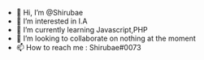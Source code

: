 - 👋 Hi, I’m @Shirubae
- 👀 I’m interested in I.A
- 🌱 I’m currently learning Javascript,PHP
- 💞️ I’m looking to collaborate on nothing at the moment
- 📫 How to reach me : Shirubae#0073

<!---
Shirubae/Shirubae is a ✨ special ✨ repository because its `README.md` (this file) appears on your GitHub profile.
You can click the Preview link to take a look at your changes.
--->
